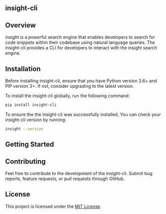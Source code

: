 ## insight-cli

## Overview

<p>insight is a powerful search engine that enables developers to search for code snippets within their codebase using natural language queries. The insight-cli provides a CLI for developers to interact with the insight search engine. </p>

## Installation

<p>Before installing insight-cli, ensure that you have Python version 3.6+ and PIP version 3+. If not, consider upgrading to the latest version. </p>

<p>To install the insight-cli globally, run the following command:</p>

```bash
pip install insight-cli
```

<p>To ensure the the insight-cli was successfully installed, You can check your insight-cli version by running: </p>

```bash
insight --version
```

## Getting Started

## Contributing

<p>Feel free to contribute to the development of the insight-cli. Submit bug reports, feature requests, or pull requests through GitHub.</p>

## License

<p>This project is licensed under the <a href="https://opensource.org/license/mit/">MIT License</a>.</p>
